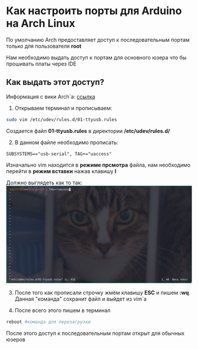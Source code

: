 # Как настроить порты для Arduino на Arch Linux
По умолчанию Arch предоставляет доступ к последовательным портам только для пользователя **root** 

Нам необходимо выдать доступ к портам для основного юзера что бы прошивать платы через IDE

## Как выдать этот доступ?
Информация с вики Arch`а: [ссылка](https://wiki.archlinux.org/title/Arduino#Accessing_serial, "вот")

1. Открываем терминал и прописываем: 
```bash
sudo vim /etc/udev/rules.d/01-ttyusb.rules
```
Создается файл __01-ttyusb.rules__
в директории __/etc/udev/rules.d/__

2. В данном файле необходимо прописать:
```rules
SUBSYSTEMS=="usb-serial", TAG+="uaccess"
```
Изначально vim находится в __режиме прсмотра__ файла, нам необходимо перейти в __режим вставки__ нажав клавишу __I__

Должно выглядеть как то так:
![Должно выглядеть как то так](rules.png)

3. После того как прописали строчку жмём клавишу __ESC__ и пишем __:wq__.
Данная "команда" сохранит файл и выйдет из vim`а

4. После всего этого пишем в терминал
 ```bash
reboot #команда для перезагрузки
```

После этого доступ к последовательным портам открыт для обычных юзеров
